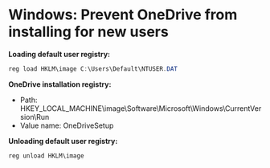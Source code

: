 # Windows: Prevent OneDrive from installing for new users

<b>Loading default user registry:</b>

```powershell
reg load HKLM\image C:\Users\Default\NTUSER.DAT
```

<b>OneDrive installation registry:</b>

* Path: HKEY_LOCAL_MACHINE\image\Software\Microsoft\Windows\CurrentVersion\Run
* Value name: OneDriveSetup

<b>Unloading default user registry:</b>

```powershell
reg unload HKLM\image
```